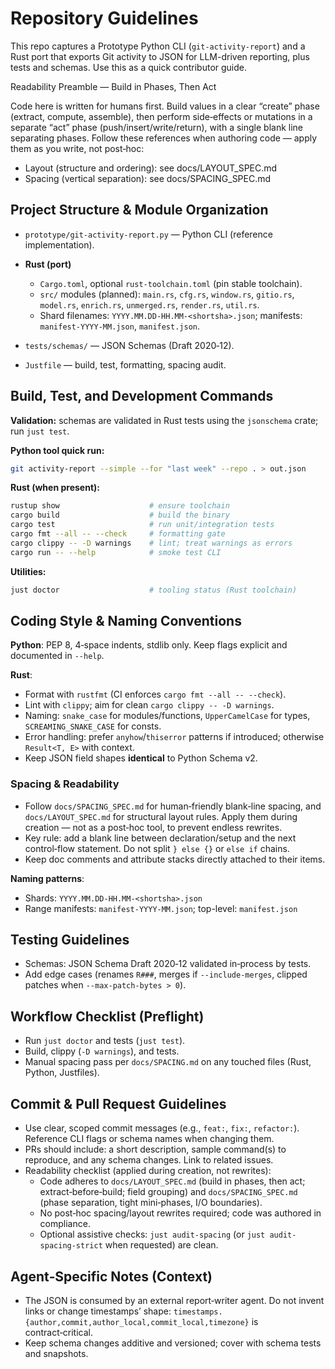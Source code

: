 # Repository Guidelines

This repo captures a Prototype Python CLI (`git-activity-report`) and a Rust port that exports Git activity to JSON for LLM-driven reporting, plus tests and schemas.
Use this as a quick contributor guide.

Readability Preamble — Build in Phases, Then Act

Code here is written for humans first. Build values in a clear “create” phase (extract, compute, assemble), then perform side‑effects or mutations in a separate “act” phase (push/insert/write/return), with a single blank line separating phases. Follow these references when authoring code — apply them as you write, not post‑hoc:

- Layout (structure and ordering): see docs/LAYOUT_SPEC.md
- Spacing (vertical separation): see docs/SPACING_SPEC.md

## Project Structure & Module Organization

- `prototype/git-activity-report.py` — Python CLI (reference implementation).
- **Rust (port)**

  - `Cargo.toml`, optional `rust-toolchain.toml` (pin stable toolchain).
  - `src/` modules (planned): `main.rs`, `cfg.rs`, `window.rs`, `gitio.rs`, `model.rs`, `enrich.rs`, `unmerged.rs`, `render.rs`, `util.rs`.
  - Shard filenames: `YYYY.MM.DD-HH.MM-<shortsha>.json`; manifests: `manifest-YYYY-MM.json`, `manifest.json`.

- `tests/schemas/` — JSON Schemas (Draft 2020‑12).
- `Justfile` — build, test, formatting, spacing audit.

## Build, Test, and Development Commands

**Validation:** schemas are validated in Rust tests using the `jsonschema` crate; run `just test`.

**Python tool quick run:**

```bash
git activity-report --simple --for "last week" --repo . > out.json
```

**Rust (when present):**

```bash
rustup show                    # ensure toolchain
cargo build                    # build the binary
cargo test                     # run unit/integration tests
cargo fmt --all -- --check     # formatting gate
cargo clippy -- -D warnings    # lint; treat warnings as errors
cargo run -- --help            # smoke test CLI
```

**Utilities:**

```bash
just doctor                    # tooling status (Rust toolchain)
```

## Coding Style & Naming Conventions

**Python**: PEP 8, 4‑space indents, stdlib only. Keep flags explicit and documented in `--help`.

**Rust**:

- Format with `rustfmt` (CI enforces `cargo fmt --all -- --check`).
- Lint with `clippy`; aim for clean `cargo clippy -- -D warnings`.
- Naming: `snake_case` for modules/functions, `UpperCamelCase` for types, `SCREAMING_SNAKE_CASE` for consts.
- Error handling: prefer `anyhow`/`thiserror` patterns if introduced; otherwise `Result<T, E>` with context.
- Keep JSON field shapes **identical** to Python Schema v2.

### Spacing & Readability

- Follow `docs/SPACING_SPEC.md` for human‑friendly blank‑line spacing, and `docs/LAYOUT_SPEC.md` for structural layout rules. Apply them during creation — not as a post‑hoc tool, to prevent endless rewrites.
- Key rule: add a blank line between declaration/setup and the next control‑flow statement. Do not split `} else {}` or `else if` chains.
- Keep doc comments and attribute stacks directly attached to their items.

**Naming patterns**:

- Shards: `YYYY.MM.DD-HH.MM-<shortsha>.json`
- Range manifests: `manifest-YYYY-MM.json`; top-level: `manifest.json`

## Testing Guidelines

- Schemas: JSON Schema Draft 2020‑12 validated in‑process by tests.
- Add edge cases (renames `R###`, merges if `--include-merges`, clipped patches when `--max-patch-bytes > 0`).

## Workflow Checklist (Preflight)

- Run `just doctor` and tests (`just test`).
- Build, clippy (`-D warnings`), and tests.
- Manual spacing pass per `docs/SPACING.md` on any touched files (Rust, Python, Justfiles).

## Commit & Pull Request Guidelines

- Use clear, scoped commit messages (e.g., `feat:`, `fix:`, `refactor:`). Reference CLI flags or schema names when changing them.
- PRs should include: a short description, sample command(s) to reproduce, and any schema changes. Link to related issues.
- Readability checklist (applied during creation, not rewrites):
  - Code adheres to `docs/LAYOUT_SPEC.md` (build in phases, then act; extract‑before‑build; field grouping) and `docs/SPACING_SPEC.md` (phase separation, tight mini‑phases, I/O boundaries).
  - No post‑hoc spacing/layout rewrites required; code was authored in compliance.
  - Optional assistive checks: `just audit-spacing` (or `just audit-spacing-strict` when requested) are clean.

## Agent‑Specific Notes (Context)

- The JSON is consumed by an external report‑writer agent. Do not invent links or change timestamps’ shape: `timestamps.{author,commit,author_local,commit_local,timezone}` is contract‑critical.
- Keep schema changes additive and versioned; cover with schema tests and snapshots.
